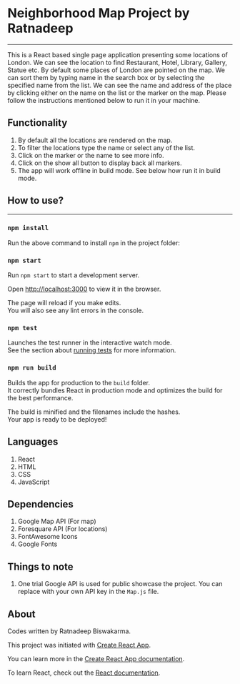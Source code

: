 # Neighborhood Map Project by Ratnadeep

---

This is a React based single page application presenting some locations of London. We can see the location to find Restaurant, Hotel, Library, Gallery, Statue etc. By default some places of London are pointed on the map. We can sort them by typing name in the search box or by selecting the specified name from the list. We can see the name and address of the place by clicking either on the name on the list or the marker on the map. Please follow the instructions mentioned below to run it in your machine.

## Functionality

1. By default all the locations are rendered on the map.
2. To filter the locations type the name or select any of the list.
3. Click on the marker or the name to see more info.
4. Click on the show all button to display back all markers.
5. The app will work offline in build mode. See below how run it in build mode.

## How to use?

---

### `npm install`

Run the above command to install `npm` in the project folder:

### `npm start`

Run `npm start` to start a development server.

Open [http://localhost:3000](http://localhost:3000) to view it in the browser.

The page will reload if you make edits.<br>
You will also see any lint errors in the console.

### `npm test`

Launches the test runner in the interactive watch mode.<br>
See the section about [running tests](https://facebook.github.io/create-react-app/docs/running-tests) for more information.

### `npm run build`

Builds the app for production to the `build` folder.<br>
It correctly bundles React in production mode and optimizes the build for the best performance.

The build is minified and the filenames include the hashes.<br>
Your app is ready to be deployed!

## Languages

1. React
2. HTML
3. CSS
4. JavaScript

## Dependencies

1. Google Map API (For map)
2. Foresquare API (For locations)
3. FontAwesome Icons
4. Google Fonts

## Things to note

1. One trial Google API is used for public showcase the project. You can replace with your own API key in the `Map.js` file.

## About

Codes written by Ratnadeep Biswakarma.

This project was initiated with [Create React App](https://github.com/facebook/create-react-app).

You can learn more in the [Create React App documentation](https://facebook.github.io/create-react-app/docs/getting-started).

To learn React, check out the [React documentation](https://reactjs.org/).
